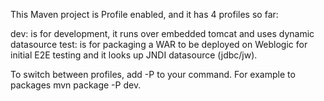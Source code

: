 This Maven project is Profile enabled, and it has 4 profiles so far:

dev: is for development, it runs over embedded tomcat and uses dynamic datasource
test: is for packaging a WAR to be deployed on Weblogic for initial E2E testing and it looks up JNDI datasource (jdbc/jw).

To switch between profiles, add -P <profileName> to your command. For example to packages mvn package -P dev.
